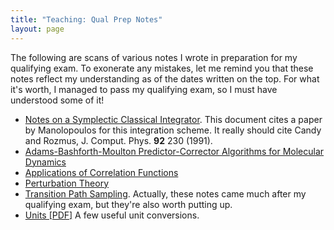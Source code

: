 ```yaml
---
title: "Teaching: Qual Prep Notes"
layout: page
---
```


The following are scans of various notes I wrote in preparation for my
qualifying exam. To exonerate any mistakes, let me remind you that these
notes reflect my understanding as of the dates written on the top. For what
it's worth, I managed to pass my qualifying exam, so I must have understood
some of it!

* [Notes on a Symplectic Classical Integrator][cr4_integrator]. This
  document cites a paper by Manolopoulos for this integration scheme. It
  really should cite Candy and Rozmus, J. Comput. Phys. **92** 230 (1991).
* [Adams-Bashforth-Moulton Predictor-Corrector Algorithms for Molecular
  Dynamics][ABM_PC_integrator]
* [Applications of Correlation Functions][corr_fcns]
* [Perturbation Theory][perturb]
* [Transition Path Sampling][TPS]. Actually, these notes came much after my
  qualifying exam, but they're also worth putting up.
* [Units [PDF]](units.pdf) A few useful unit conversions.

[cr4_integrator]: qualprep/NotesSymplecticIntegrator.pdf
[ABM_PC_integrator]: qualprep/ABM-PC1.pdf
[corr_fcns]: qualprep/ApplicationsCorrelationFunctions.pdf
[perturb]: qualprep/PerturbationTheory.pdf
[TPS]: qualprep/tps.pdf

